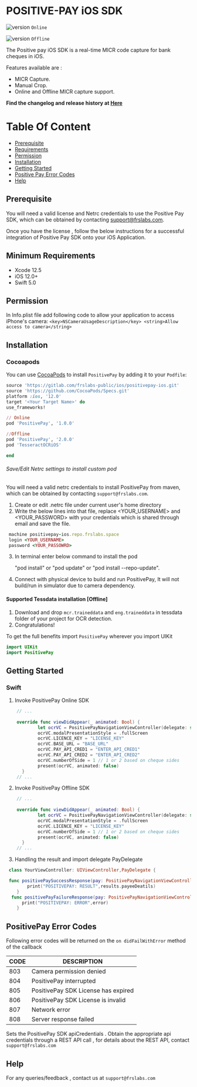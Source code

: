 # POSITIVE-PAY iOS SDK
![version](https://img.shields.io/badge/version-v1.0.0-blue) ```Online```

![version](https://img.shields.io/badge/version-v2.0.0-blue) ```Offline```


The Positive pay iOS SDK is a real-time MICR code capture for bank cheques in iOS.

Features available are :
- MICR Capture.
- Manual Crop.
- Online and Offline MICR capture support.

**Find the changelog and release history at [Here](CHANGELOG.md)**

# Table Of Content

- [Prerequisite](#prerequisite)
- [Requirements](#requirements)
- [Permission](#permission)
- [Installation](#installation)
- [Getting Started](#getting-started)
- [Positive Pay Error Codes](#positivepay-error-codes)
- [Help](#help)

## Prerequisite

You will need a valid license and Netrc credentials to use the Positive Pay SDK, which can be obtained by contacting support@frslabs.com. 

Once you have the license , follow the below instructions for a successful integration of Positive Pay SDK onto your iOS Application.

## Minimum Requirements

- Xcode 12.5
- iOS 12.0+
- Swift 5.0


## Permission

In Info.plist file add following code to allow your application to access iPhone's camera:
``<key>NSCameraUsageDescription</key>
<string>Allow access to camera</string>``

## Installation

### Cocoapods


You can use [CocoaPods](http://cocoapods.org/) to install `PositivePay` by adding it to your `Podfile`:

```ruby
source 'https://gitlab.com/frslabs-public/ios/positivepay-ios.git'
source 'https://github.com/CocoaPods/Specs.git'
platform :ios, '12.0'
target '<Your Target Name>' do
use_frameworks!

// Online
pod 'PositivePay', '1.0.0' 

//Offline
pod 'PositivePay', '2.0.0' 
pod 'TesseractOCRiOS'

end
```

###### Save/Edit Netrc settings to install custom pod

You will need a valid netrc credentials to install PositivePay from maven, which can be obtained by contacting `support@frslabs.com`. 

1. Create or edit .netrc file under current user's home directory
2. Write the below lines into that file, replace <YOUR_USERNAME> and <YOUR_PASSWORD> with your credentials which is shared through email and save the file.
```ruby
 machine positivepay-ios.repo.frslabs.space
 login <YOUR_USERNAME>
 password <YOUR_PASSOWRD>
```
3. In terminal enter below command to install the pod

   "pod install" or "pod update" or "pod install --repo-update".

4. Connect with physical device to build and run PositivePay, It will not build/run in simulator due to camera dependency.

#### Supported Tessdata installation [Offline]
1. Download and drop ```mcr.traineddata``` and ```eng.traineddata``` in tessdata folder of your project for OCR detection.
2. Congratulations! 

To get the full benefits import `PositivePay` wherever you import UIKit

``` swift
import UIKit
import PositivePay
```

## Getting Started

### Swift

1. Invoke PositivePay Online SDK

```swift
    // ...
    
    override func viewDidAppear(_ animated: Bool) {
            let ocrVC = PositivePayNavigationViewController(delegate: self)
            ocrVC.modalPresentationStyle = .fullScreen
            ocrVC.LICENCE_KEY = "LICENSE_KEY"
            ocrVC.BASE_URL = "BASE_URL"
            ocrVC.PAY_API_CRED1 = "ENTER_API_CRED1"
            ocrVC.PAY_API_CRED2 = "ENTER_API_CRED2"
            ocrVC.numberOfSide = 1 // 1 or 2 based on cheque sides
            present(ocrVC, animated: false)
      }
    // ...    
```
2. Invoke PositivePay Offline SDK

```swift
    // ...
    
    override func viewDidAppear(_ animated: Bool) {
            let ocrVC = PositivePayNavigationViewController(delegate: self)
            ocrVC.modalPresentationStyle = .fullScreen
            ocrVC.LICENCE_KEY = "LICENSE_KEY"
            ocrVC.numberOfSide = 1 // 1 or 2 based on cheque sides
            present(ocrVC, animated: false)
      }
    // ...    
```

3. Handling the result and import delegate PayDelegate

```swift
 class YourViewController: UIViewController,PayDelegate {

 func positivePaySuccessResponse(pay: PositivePayNavigationViewController, didFinishOcrWithResult results: PositivePayResults) {
        print("POSITIVEPAY: RESULT",results.payeeDeatils)  
    }
  func positivePayFailureResponse(pay: PositivePayNavigationViewController, didFailWithError error: String) {
      print("POSITIVEPAY: ERROR",error)
    }
```
  
 ## PositivePay Error Codes

   Following error codes will be returned on the `on didFailWithError` method of the callback

   | CODE | DESCRIPTION                  |
   | ---- | ---------------------------- |
   | 803  | Camera permission denied    |
   | 804  | PositivePay interrupted            |
   | 805  | PositivePay SDK License has expired             |
   | 806  | PositivePay SDK License is invalid             |
   | 807  | Network error               |
   | 808  | Server response failed                  |
   


   Sets the PositivePay SDK apiCredentials . Obtain the appropriate api credentials through a REST API call , for details about     the REST API, contact `support@frslabs.com`


   ## Help
   For any queries/feedback , contact us at `support@frslabs.com` 
